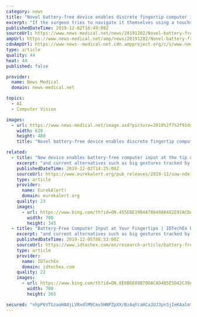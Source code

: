 ```yaml
---
category: news
title: "Novel battery-free device enables discrete fingertip computer input"
excerpt: "If the surgeon tries to navigate it themselves using a touchscreen or a mouse, it's problematic because it would require constant sterilization, and current alternatives such as big gestures tracked by computer vision can get very tiring. The idea is if ..."
publishedDateTime: 2019-12-02T16:49:00Z
sourceUrl: https://www.news-medical.net/news/20191202/Novel-battery-free-device-enables-discrete-fingertip-computer-input.aspx
ampUrl: https://www.news-medical.net/amp/news/20191202/Novel-battery-free-device-enables-discrete-fingertip-computer-input.aspx
cdnAmpUrl: https://www-news--medical-net.cdn.ampproject.org/c/s/www.news-medical.net/amp/news/20191202/Novel-battery-free-device-enables-discrete-fingertip-computer-input.aspx
type: article
quality: 44
heat: 44
published: false

provider:
  name: News Medical
  domain: news-medical.net

topics:
  - AI
  - Computer Vision

images:
  - url: https://www.news-medical.net/image.axd?picture=2018%2f7%2f91ddc6498ae046de959ddcfb662105d8-620x480.jpg
    width: 620
    height: 480
    title: "Novel battery-free device enables discrete fingertip computer input"

related:
  - title: "New device enables battery-free computer input at the tip of your finger"
    excerpt: "and current alternatives such as big gestures tracked by computer vision can get very tiring. \"The idea is if you mount Tip-Tap in surgical gloves, surgeons could navigate the computer themselves from where they are, and it won't affect their other actions like picking up the scalpel.\" Researchers created the prototype of Tip-Tap as part of a ..."
    publishedDateTime: 2019-12-02T14:25:00Z
    sourceUrl: https://www.eurekalert.org/pub_releases/2019-11/uow-nde112719.php
    type: article
    provider:
      name: EurekAlert!
      domain: eurekalert.org
    quality: 23
    images:
      - url: https://www.bing.com/th?id=ON.455EBE19B4A786408A482E92ACDAC7E2
        width: 700
        height: 345
  - title: "Battery-Free Computer Input at Your Fingertips | IDTechEx Research Article"
    excerpt: "and current alternatives such as big gestures tracked by computer vision can get very tiring. The idea is if you mount Tip-Tap in surgical gloves, surgeons could navigate the computer themselves from where they are, and it won't affect their other actions like picking up the scalpel.\" Researchers created the prototype of Tip-Tap as part of a ..."
    publishedDateTime: 2019-12-05T08:53:00Z
    sourceUrl: https://www.idtechex.com/en/research-article/battery-free-computer-input-at-your-fingertips/19005?donotredirect=true
    type: article
    provider:
      name: IDTechEx
      domain: idtechex.com
    quality: 22
    images:
      - url: https://www.bing.com/th?id=ON.8E6B6E89B70DACAD4B5E5D42C38A189A
        width: 700
        height: 365

secured: "nhpP6VTGzaoHA0jLVRxdlM9Cmv5HNPZpXX/BzAqYcaHCa3UJ3pn3jIeKAalmtf0VxzrZJ8wHr89Y7jJr2MawNcuBG+xGZEbgK70WeRmmJiMgZT+l+K+whlbW1iIXmAWhmfOldwZmIbPIXAqYwtH6cWi/OAmSSOpQmvPMjkBcW+2Nia6CjfAS7uBxycplqbLRBIRVI3NsuPEb7IpaBCI5qWbkT19GlUg+Bv9SPVJSrYIxEP2x8GrbNOD4tatk5drMAz/FGNC5BP+YMiIg+PyL+A==;X1yTVDr74yFB0ZUMOvxgIw=="
---
```


